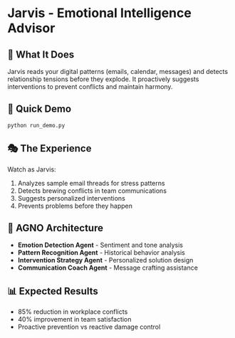 # Jarvis - Emotional Intelligence Advisor

## 🎯 What It Does
Jarvis reads your digital patterns (emails, calendar, messages) and detects relationship tensions before they explode. It proactively suggests interventions to prevent conflicts and maintain harmony.

## 🚀 Quick Demo
```bash
python run_demo.py
```

## 🎭 The Experience
Watch as Jarvis:
1. Analyzes sample email threads for stress patterns
2. Detects brewing conflicts in team communications  
3. Suggests personalized interventions
4. Prevents problems before they happen

## 🤖 AGNO Architecture
- **Emotion Detection Agent** - Sentiment and tone analysis
- **Pattern Recognition Agent** - Historical behavior analysis
- **Intervention Strategy Agent** - Personalized solution design
- **Communication Coach Agent** - Message crafting assistance

## 📊 Expected Results
- 85% reduction in workplace conflicts
- 40% improvement in team satisfaction
- Proactive prevention vs reactive damage control
